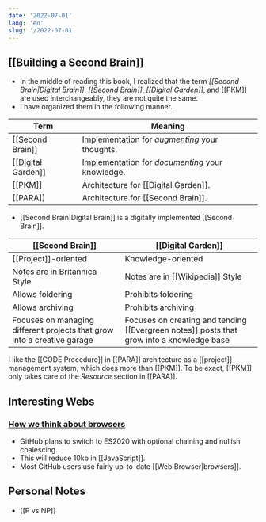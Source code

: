 ```yaml
---
date: '2022-07-01'
lang: 'en'
slug: '/2022-07-01'
---
```


## [[Building a Second Brain]]

- In the middle of reading this book, I realized that the term _[[Second Brain|Digital Brain]]_, _[[Second Brain]]_, _[[Digital Garden]]_, and [[PKM]] are used interchangeably, they are not quite the same.
- I have organized them in the following manner.

| Term               | Meaning                                          |
| ------------------ | ------------------------------------------------ |
| [[Second Brain]]   | Implementation for _augmenting_ your thoughts.   |
| [[Digital Garden]] | Implementation for _documenting_ your knowledge. |
| [[PKM]]            | Architecture for [[Digital Garden]].             |
| [[PARA]]           | Architecture for [[Second Brain]].               |

- [[Second Brain|Digital Brain]] is a digitally implemented [[Second Brain]].

| [[Second Brain]]                                                        | [[Digital Garden]]                                                                        |
| ----------------------------------------------------------------------- | ----------------------------------------------------------------------------------------- |
| [[Project]]-oriented                                                    | Knowledge-oriented                                                                        |
| Notes are in Britannica Style                                           | Notes are in [[Wikipedia]] Style                                                          |
| Allows foldering                                                        | Prohibits foldering                                                                       |
| Allows archiving                                                        | Prohibits archiving                                                                       |
| Focuses on managing different projects that grow into a creative garage | Focuses on creating and tending [[Evergreen notes]] posts that grow into a knowledge base |

I like the [[CODE Procedure]] in [[PARA]] architecture as a [[project]] management system, which does more than [[PKM]]. To be exact, [[PKM]] only takes care of the _Resource_ section in [[PARA]].

## Interesting Webs

### [How we think about browsers](https://github.blog/2022-06-10-how-we-think-about-browsers/)

- GitHub plans to switch to ES2020 with optional chaining and nullish coalescing.
- This will reduce 10kb in [[JavaScript]].
- Most GitHub users use fairly up-to-date [[Web Browser|browsers]].

## Personal Notes

- [[P vs NP]]
